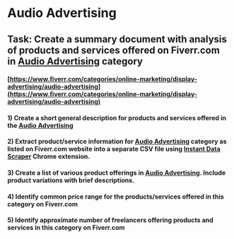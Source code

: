 # Audio Advertising
## Task: Create a summary document with analysis of products and services offered on Fiverr.com in [Audio Advertising](https://www.fiverr.com/categories/online-marketing/display-advertising/audio-advertising) category
#### [https://www.fiverr.com/categories/online-marketing/display-advertising/audio-advertising](https://www.fiverr.com/categories/online-marketing/display-advertising/audio-advertising)
#### 1) Create a short general description for products and services offered in the [Audio Advertising](https://www.fiverr.com/categories/online-marketing/display-advertising/audio-advertising)
#### 2) Extract product/service information for [Audio Advertising](https://www.fiverr.com/categories/online-marketing/display-advertising/audio-advertising) category as listed on Fiverr.com website into a separate CSV file using [Instant Data Scraper](https://chrome.google.com/webstore/detail/instant-data-scraper/ofaokhiedipichpaobibbnahnkdoiiah) Chrome extension.
#### 3) Create a list of various product offerings in [Audio Advertising](https://www.fiverr.com/categories/online-marketing/display-advertising/audio-advertising). Include product variations with brief descriptions.
#### 4) Identify common price range for the products/services offered in this category on Fiverr.com
#### 5) Identify approximate number of freelancers offering products and services in this category on Fiverr.com
